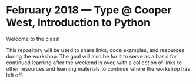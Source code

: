 # February 2018 — Type @ Cooper West, Introduction to Python

Welcome to the class!

This repository will be used to share links, code examples, and resources during the workshop. The goal will also be for it to serve as a basis for continued learning after the weekend is over, with a collection of links to other resources and learning materials to continue where the workshop has left off.